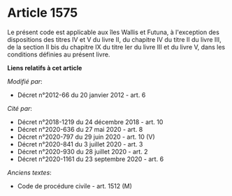 # Article 1575

Le présent code est applicable aux îles Wallis et Futuna, à l'exception des dispositions des titres IV et V du livre II, du
chapitre IV du titre II du livre III, de la section II bis du chapitre IX du titre Ier du livre III et du livre V, dans les
conditions définies au présent livre.

**Liens relatifs à cet article**

_Modifié par_:

  - Décret n°2012-66 du 20 janvier 2012 - art. 6

_Cité par_:

  - Décret n°2018-1219 du 24 décembre 2018 - art. 10
  - Décret n°2020-636 du 27 mai 2020 - art. 8
  - Décret n°2020-797 du 29 juin 2020 - art. 10 (V)
  - Décret n°2020-841 du 3 juillet 2020 - art. 3
  - Décret n°2020-930 du 28 juillet 2020 - art. 2
  - Décret n°2020-1161 du 23 septembre 2020 - art. 6

_Anciens textes_:

  - Code de procédure civile - art. 1512 (M)
